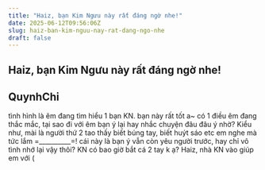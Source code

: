 ```yaml
---
title: "Haiz, bạn Kim Ngưu này rất đáng ngờ nhe!"
date: 2025-06-12T09:56:06Z
slug: haiz-ban-kim-nguu-nay-rat-dang-ngo-nhe
draft: false
---
```


## Haiz, bạn Kim Ngưu này rất đáng ngờ nhe!

## QuynhChi

tình hình là êm đang tìm hiểu 1 bạn KN. bạn này rất tốt a~
có 1 điều êm đang thắc mắc, tại sao đi với êm bạn ý lại hay nhắc chuyện đâu đâu ý nhờ? Kiểu như, mài là người thứ 2 tao thấy biết búng tay, biết huýt sáo etc
em nghe mà tức lắm =__________=!
cái này là bạn ý vẫn còn yêu người trước, hay chỉ vô tình nhớ lại vậy thôi? KN có bao giờ bắt cá 2 tay k ạ?
Haiz, nhà KN vào giúp em với (